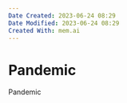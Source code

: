 ```yaml
---
Date Created: 2023-06-24 08:29
Date Modified: 2023-06-24 08:29
Created With: mem.ai
---
```


# Pandemic

Pandemic

